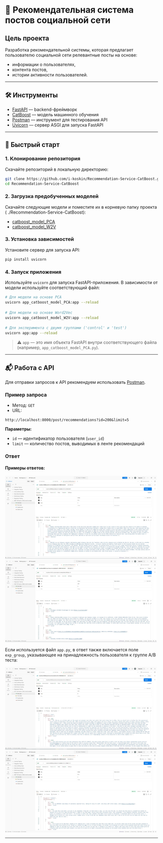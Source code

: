 # 📌 Рекомендательная система постов социальной сети

## Цель проекта

Разработка рекомендательной системы, которая предлагает пользователю социальной сети релевантные посты на основе:

- информации о пользователях,
- контента постов,
- истории активности пользователей.

---

## 🛠 Инструменты

- [FastAPI](https://fastapi.tiangolo.com/) — backend-фреймворк
- [CatBoost](https://catboost.ai/) — модель машинного обучения
- [Postman](https://www.postman.com/) — инструмент для тестирования API
- [Uvicorn](https://www.uvicorn.org/) — сервер ASGI для запуска FastAPI

---

## 🚀 Быстрый старт

### 1. Клонирование репозитория

Скачайте репозиторий в локальную директорию:

```bash
git clone https://github.com/i-koskin/Recommendation-Service-CatBoost.git
cd Recommendation-Service-CatBoost
```

### 2. Загрузка предобученных моделей

Скачайте следующие модели и поместите их в корневую папку проекта ( ./Recommendation-Service-CatBoost):

- [catboost_model_PCA](https://drive.google.com/file/d/1gksqZ9tETozRNqnV_uvKhXqSciJAXwU7/view?usp=sharing)
- [catboost_model_W2V](https://drive.google.com/file/d/1ldkckMPxD7WVJjloa97nRhXmHU8u9L_f/view?usp=sharing)

### 3. Установка зависимостей

Установите сервер для запуска API:

```bash
pip install uvicorn
```

### 4. Запуск приложения

Используйте `uvicorn` для запуска FastAPI-приложения. В зависимости от модели используйте соответствующий файл:

```bash
# Для модели на основе PCA
uvicorn app_catboost_model_PCA:app --reload

# Для модели на основе Word2Vec
uvicorn app_catboost_model_W2V:app --reload

# Для эксперимента с двумя группами ('control' и 'test')
uvicorn app:app --reload
```

> ⚠️ `app` — это имя объекта FastAPI внутри соответствующего файла (например, `app_catboost_model_PCA.py`).

---

## 📬 Работа с API

Для отправки запросов к API рекомендуем использовать [Postman](https://www.postman.com/).

### Пример запроса

- Метод: `GET`
- URL:

```http
http://localhost:8000/post/recommendations?id=200&limit=5
```

**Параметры:**

- `id` — идентификатор пользователя (`user_id`)
- `limit` — количество постов, выводимых в ленте рекомендаций

### Ответ

#### Примеры ответов:

<img src="./docs/Postman_catboost_model_PCA.JPG" width="500"> <img src="./docs/Postman_catboost_model_W2V.JPG" width="500">

Если используется файл `app.py`, в ответ также включается поле `exp_group`, указывающее на принадлежность пользователя к группе A/B теста:

<img src="./docs/Postman_catboost_model_app_test.JPG" width="500"> <img src="./docs/Postman_catboost_model_app_control.JPG" width="500">

---
